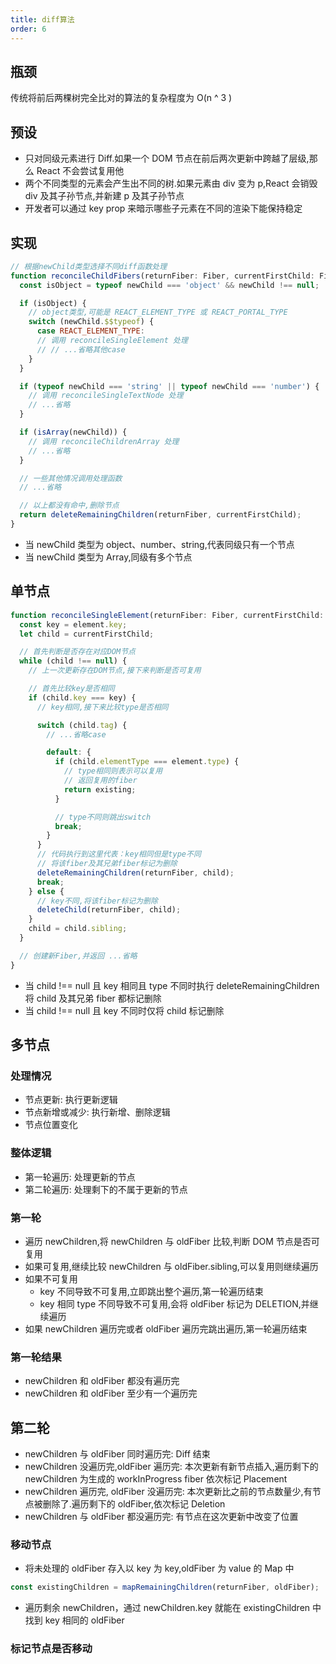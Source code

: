 ```yaml
---
title: diff算法
order: 6
---
```


## 瓶颈

传统将前后两棵树完全比对的算法的复杂程度为 O(n ^ 3 )

## 预设

- 只对同级元素进行 Diff.如果一个 DOM 节点在前后两次更新中跨越了层级,那么 React 不会尝试复用他
- 两个不同类型的元素会产生出不同的树.如果元素由 div 变为 p,React 会销毁 div 及其子孙节点,并新建 p 及其子孙节点
- 开发者可以通过 key prop 来暗示哪些子元素在不同的渲染下能保持稳定

## 实现

```js
// 根据newChild类型选择不同diff函数处理
function reconcileChildFibers(returnFiber: Fiber, currentFirstChild: Fiber | null, newChild: any): Fiber | null {
  const isObject = typeof newChild === 'object' && newChild !== null;

  if (isObject) {
    // object类型,可能是 REACT_ELEMENT_TYPE 或 REACT_PORTAL_TYPE
    switch (newChild.$$typeof) {
      case REACT_ELEMENT_TYPE:
      // 调用 reconcileSingleElement 处理
      // // ...省略其他case
    }
  }

  if (typeof newChild === 'string' || typeof newChild === 'number') {
    // 调用 reconcileSingleTextNode 处理
    // ...省略
  }

  if (isArray(newChild)) {
    // 调用 reconcileChildrenArray 处理
    // ...省略
  }

  // 一些其他情况调用处理函数
  // ...省略

  // 以上都没有命中,删除节点
  return deleteRemainingChildren(returnFiber, currentFirstChild);
}
```

- 当 newChild 类型为 object、number、string,代表同级只有一个节点
- 当 newChild 类型为 Array,同级有多个节点

## 单节点

```js
function reconcileSingleElement(returnFiber: Fiber, currentFirstChild: Fiber | null, element: ReactElement): Fiber {
  const key = element.key;
  let child = currentFirstChild;

  // 首先判断是否存在对应DOM节点
  while (child !== null) {
    // 上一次更新存在DOM节点,接下来判断是否可复用

    // 首先比较key是否相同
    if (child.key === key) {
      // key相同,接下来比较type是否相同

      switch (child.tag) {
        // ...省略case

        default: {
          if (child.elementType === element.type) {
            // type相同则表示可以复用
            // 返回复用的fiber
            return existing;
          }

          // type不同则跳出switch
          break;
        }
      }
      // 代码执行到这里代表：key相同但是type不同
      // 将该fiber及其兄弟fiber标记为删除
      deleteRemainingChildren(returnFiber, child);
      break;
    } else {
      // key不同,将该fiber标记为删除
      deleteChild(returnFiber, child);
    }
    child = child.sibling;
  }

  // 创建新Fiber,并返回 ...省略
}
```

- 当 child !== null 且 key 相同且 type 不同时执行 deleteRemainingChildren 将 child 及其兄弟 fiber 都标记删除
- 当 child !== null 且 key 不同时仅将 child 标记删除

## 多节点

### 处理情况

- 节点更新: 执行更新逻辑
- 节点新增或减少: 执行新增、删除逻辑
- 节点位置变化

### 整体逻辑

- 第一轮遍历: 处理更新的节点
- 第二轮遍历: 处理剩下的不属于更新的节点

### 第一轮

- 遍历 newChildren,将 newChildren 与 oldFiber 比较,判断 DOM 节点是否可复用
- 如果可复用,继续比较 newChildren 与 oldFiber.sibling,可以复用则继续遍历
- 如果不可复用
  - key 不同导致不可复用,立即跳出整个遍历,第一轮遍历结束
  - key 相同 type 不同导致不可复用,会将 oldFiber 标记为 DELETION,并继续遍历
- 如果 newChildren 遍历完或者 oldFiber 遍历完跳出遍历,第一轮遍历结束

### 第一轮结果

- newChildren 和 oldFiber 都没有遍历完
- newChildren 和 oldFiber 至少有一个遍历完

## 第二轮

- newChildren 与 oldFiber 同时遍历完: Diff 结束
- newChildren 没遍历完,oldFiber 遍历完: 本次更新有新节点插入,遍历剩下的 newChildren 为生成的 workInProgress fiber 依次标记 Placement
- newChildren 遍历完, oldFiber 没遍历完: 本次更新比之前的节点数量少,有节点被删除了.遍历剩下的 oldFiber,依次标记 Deletion
- newChildren 与 oldFiber 都没遍历完: 有节点在这次更新中改变了位置

### 移动节点

- 将未处理的 oldFiber 存入以 key 为 key,oldFiber 为 value 的 Map 中

```js
const existingChildren = mapRemainingChildren(returnFiber, oldFiber);
```

- 遍历剩余 newChildren，通过 newChildren.key 就能在 existingChildren 中找到 key 相同的 oldFiber

### 标记节点是否移动
